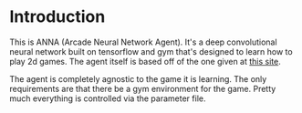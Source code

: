 # Introduction

This is ANNA (Arcade Neural Network Agent). It's a deep convolutional neural network built
on tensorflow and gym that's designed to learn how to play 2d games. The agent itself is
based off of the one given at [this site](https://simoninithomas.github.io/Deep_reinforcement_learning_Course/).

The agent is completely agnostic to the game it is learning. The only requirements
are that there be a gym environment for the game. Pretty much everything is controlled via the
parameter file.
